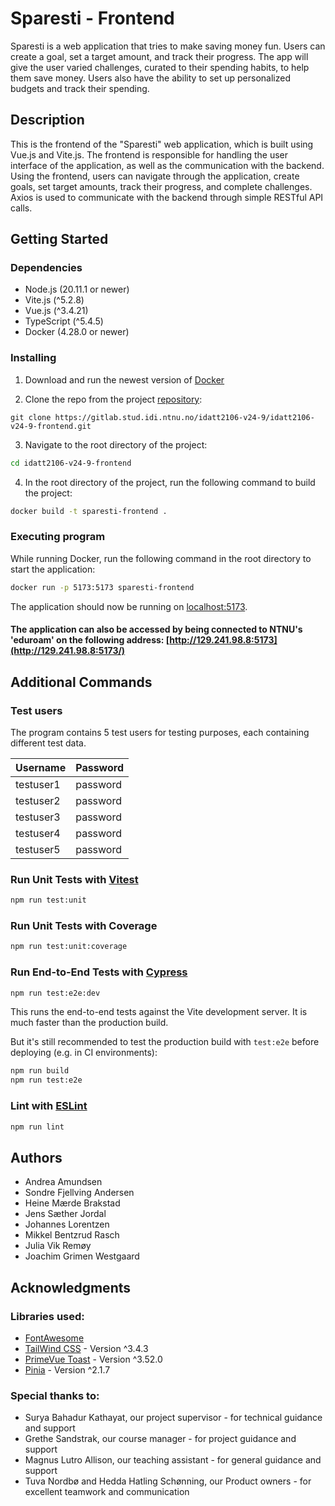 # Sparesti - Frontend

Sparesti is a web application that tries to make saving money fun. Users can create a goal, set a target amount, and track their progress.
The app will give the user varied challenges, curated to their spending habits, to help them save money.
Users also have the ability to set up personalized budgets and track their spending.

## Description

This is the frontend of the "Sparesti" web application, which is built using Vue.js and Vite.js.
The frontend is responsible for handling the user interface of the application, as well as the communication with the backend.
Using the frontend, users can navigate through the application, create goals, set target amounts, track their progress, and complete challenges.
Axios is used to communicate with the backend through simple RESTful API calls.


## Getting Started

### Dependencies

* Node.js (20.11.1 or newer)
* Vite.js (^5.2.8)
* Vue.js (^3.4.21)
* TypeScript (^5.4.5)
* Docker (4.28.0 or newer)


### Installing

1. Download and run the newest version of [Docker](https://www.docker.com/products/docker-desktop)

2. Clone the repo from the project [repository](https://gitlab.stud.idi.ntnu.no/idatt2106-v24-9/idatt2106-v24-9-frontend.git):
```
git clone https://gitlab.stud.idi.ntnu.no/idatt2106-v24-9/idatt2106-v24-9-frontend.git
```
3. Navigate to the root directory of the project:
```sh
cd idatt2106-v24-9-frontend
```
4. In the root directory of the project, run the following command to build the project:
```sh
docker build -t sparesti-frontend .
```


### Executing program

While running Docker, run the following command in the root directory to start the application:
```sh
docker run -p 5173:5173 sparesti-frontend
```
The application should now be running on [localhost:5173](http://localhost:5173/).


#### The application can also be accessed by being connected to NTNU's 'eduroam' on the following address: [http://129.241.98.8:5173](http://129.241.98.8:5173/)


## Additional Commands


### Test users

The program contains 5 test users for testing purposes, each containing different test data.


| Username   | Password  |
|------------|-----------|
| testuser1  | password  |
| testuser2  | password  |
| testuser3  | password  |
| testuser4  | password  |
| testuser5  | password  |


### Run Unit Tests with [Vitest](https://vitest.dev/)

```sh
npm run test:unit
```

### Run Unit Tests with Coverage

```sh
npm run test:unit:coverage
```


### Run End-to-End Tests with [Cypress](https://www.cypress.io/)

```sh
npm run test:e2e:dev
```

This runs the end-to-end tests against the Vite development server.
It is much faster than the production build.

But it's still recommended to test the production build with `test:e2e` before deploying (e.g. in CI environments):

```sh
npm run build
npm run test:e2e
```

### Lint with [ESLint](https://eslint.org/)

```sh
npm run lint
```



## Authors

* Andrea Amundsen
* Sondre Fjellving Andersen
* Heine Mærde Brakstad
* Jens Sæther Jordal
* Johannes Lorentzen
* Mikkel Bentzrud Rasch
* Julia Vik Remøy
* Joachim Grimen Westgaard


## Acknowledgments

### Libraries used:
* [FontAwesome](https://www.fontawesome.com/)
* [TailWind CSS](https://www.tailwindcss.com/) - Version ^3.4.3
* [PrimeVue Toast](https://primevue.org/toast/) - Version ^3.52.0
* [Pinia](https://pinia.vuejs.org/) - Version ^2.1.7


### Special thanks to:

* Surya Bahadur Kathayat, our project supervisor - for technical guidance and support
* Grethe Sandstrak, our course manager - for project guidance and support
* Magnus Lutro Allison, our teaching assistant - for general guidance and support
* Tuva Nordbø and Hedda Hatling Schønning, our Product owners - for excellent teamwork and communication




